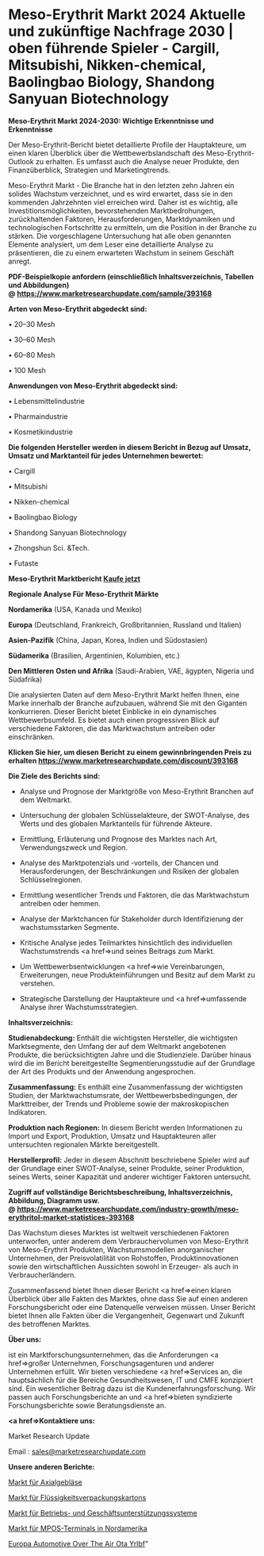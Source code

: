 # Meso-Erythrit Markt 2024 Aktuelle und zukünftige Nachfrage 2030 | oben führende Spieler - Cargill, Mitsubishi, Nikken-chemical, Baolingbao Biology, Shandong Sanyuan Biotechnology

<strong>Meso-Erythrit Markt 2024-2030: Wichtige Erkenntnisse und Erkenntnisse</strong>

Der Meso-Erythrit-Bericht bietet detaillierte Profile der Hauptakteure, um einen klaren Überblick über die Wettbewerbslandschaft des Meso-Erythrit-Outlook zu erhalten. Es umfasst auch die Analyse neuer Produkte, den Finanzüberblick, Strategien und Marketingtrends.

Meso-Erythrit Markt - Die Branche hat in den letzten zehn Jahren ein solides Wachstum verzeichnet, und es wird erwartet, dass sie in den kommenden Jahrzehnten viel erreichen wird. Daher ist es wichtig, alle Investitionsmöglichkeiten, bevorstehenden Marktbedrohungen, zurückhaltenden Faktoren, Herausforderungen, Marktdynamiken und technologischen Fortschritte zu ermitteln, um die Position in der Branche zu stärken. Die vorgeschlagene Untersuchung hat alle oben genannten Elemente analysiert, um dem Leser eine detaillierte Analyse zu präsentieren, die zu einem erwarteten Wachstum in seinem Geschäft anregt.

<strong><b>PDF-Beispielkopie anfordern (einschließlich Inhaltsverzeichnis, Tabellen und Abbildungen) @ </b></strong><strong><a href=https://www.marketresearchupdate.com/sample/393168><strong>https://www.marketresearchupdate.com/sample/393168</u></a></strong></strong>

<strong>Arten von Meso-Erythrit abgedeckt sind:</strong>

• 20–30 Mesh

• 30–60 Mesh

• 60–80 Mesh

• 100 Mesh

<strong>Anwendungen von Meso-Erythrit abgedeckt sind:</strong>

• Lebensmittelindustrie

• Pharmaindustrie

• Kosmetikindustrie

<strong>Die folgenden Hersteller werden in diesem Bericht in Bezug auf Umsatz, Umsatz und Marktanteil für jedes Unternehmen bewertet:</strong>

• Cargill

• Mitsubishi

• Nikken-chemical

• Baolingbao Biology

• Shandong Sanyuan Biotechnology

• Zhongshun Sci. &Tech.

• Futaste

<strong>Meso-Erythrit Marktbericht <a href=https://www.marketresearchupdate.com/buynow/393168>Kaufe jetzt</a></strong>

<strong>Regionale Analyse Für Meso-Erythrit Märkte</strong>

<strong>Nordamerika</strong> (USA, Kanada und Mexiko)

<strong>Europa</strong> (Deutschland, Frankreich, Großbritannien, Russland und Italien)

<strong>Asien-Pazifik</strong> (China, Japan, Korea, Indien und Südostasien)

<strong>Südamerika</strong> (Brasilien, Argentinien, Kolumbien, etc.)

<strong>Den Mittleren</strong> <strong>Osten und Afrika</strong> (Saudi-Arabien, VAE, ägypten, Nigeria und Südafrika)

Die analysierten Daten auf dem Meso-Erythrit Markt helfen Ihnen, eine Marke innerhalb der Branche aufzubauen, während Sie mit den Giganten konkurrieren. Dieser Bericht bietet Einblicke in ein dynamisches Wettbewerbsumfeld. Es bietet auch einen progressiven Blick auf verschiedene Faktoren, die das Marktwachstum antreiben oder einschränken.

<strong>Klicken Sie hier, um diesen Bericht zu einem gewinnbringenden Preis zu erhalten
</strong><strong><a href=https://www.marketresearchupdate.com/discount/393168>https://www.marketresearchupdate.com/discount/393168</b></u></strong></a>

<strong>Die Ziele des Berichts sind:</strong>

- Analyse und Prognose der Marktgröße von Meso-Erythrit Branchen auf dem Weltmarkt.

- Untersuchung der globalen Schlüsselakteure, der SWOT-Analyse, des Werts und des globalen Marktanteils für führende Akteure.

- Ermittlung, Erläuterung und Prognose des Marktes nach Art, Verwendungszweck und Region.

- Analyse des Marktpotenzials und -vorteils, der Chancen und Herausforderungen, der Beschränkungen und Risiken der globalen Schlüsselregionen.

- Ermittlung wesentlicher Trends und Faktoren, die das Marktwachstum antreiben oder hemmen.

- Analyse der Marktchancen für Stakeholder durch Identifizierung der wachstumsstarken Segmente.

- Kritische Analyse jedes Teilmarktes hinsichtlich des individuellen Wachstumstrends <a href=>und</a> seines Beitrags zum Markt.

- Um Wettbewerbsentwicklungen <a href=>wie</a> Vereinbarungen, Erweiterungen, neue Produkteinführungen und Besitz auf dem Markt zu verstehen.

- Strategische Darstellung der Hauptakteure und <a href=>umfas</a>sende Analyse ihrer Wachstumsstrategien.

<strong>Inhaltsverzeichnis:</strong>

<strong>Studienabdeckung:</strong> Enthält die wichtigsten Hersteller, die wichtigsten Marktsegmente, den Umfang der auf dem Weltmarkt angebotenen Produkte, die berücksichtigten Jahre und die Studienziele. Darüber hinaus wird die im Bericht bereitgestellte Segmentierungsstudie auf der Grundlage der Art des Produkts und der Anwendung angesprochen.

<strong>Zusammenfassung:</strong> Es enthält eine Zusammenfassung der wichtigsten Studien, der Marktwachstumsrate, der Wettbewerbsbedingungen, der Markttreiber, der Trends und Probleme sowie der makroskopischen Indikatoren.

<strong>Produktion nach Regionen:</strong> In diesem Bericht werden Informationen zu Import und Export, Produktion, Umsatz und Hauptakteuren aller untersuchten regionalen Märkte bereitgestellt.

<strong>Herstellerprofil:</strong> Jeder in diesem Abschnitt beschriebene Spieler wird auf der Grundlage einer SWOT-Analyse, seiner Produkte, seiner Produktion, seines Werts, seiner Kapazität und anderer wichtiger Faktoren untersucht.

<strong><b>Zugriff auf vollständige Berichtsbeschreibung, Inhaltsverzeichnis, Abbildung, Diagramm usw. @ </b></strong><strong><a href=https://www.marketresearchupdate.com/industry-growth/meso-erythritol-market-statistices-393168>https://www.marketresearchupdate.com/industry-growth/meso-erythritol-market-statistices-393168</a></strong>

Das Wachstum dieses Marktes ist weltweit verschiedenen Faktoren unterworfen, unter anderem dem Verbrauchervolumen von Meso-Erythrit von Meso-Erythrit Produkten, Wachstumsmodellen anorganischer Unternehmen, der Preisvolatilität von Rohstoffen, Produktinnovationen sowie den wirtschaftlichen Aussichten sowohl in Erzeuger- als auch in Verbraucherländern.

Zusammenfassend bietet Ihnen dieser Bericht <a href=>einen</a> klaren Überblick über alle Fakten des Marktes, ohne dass Sie auf einen anderen Forschungsbericht oder eine Datenquelle verweisen müssen. Unser Bericht bietet Ihnen alle Fakten über die Vergangenheit, Gegenwart und Zukunft des betroffenen Marktes.

<strong>Über uns:</strong>

 ist ein Marktforschungsunternehmen, das die Anforderungen <a href=>großer</a> Unternehmen, Forschungsagenturen und anderer Unternehmen erfüllt. Wir bieten verschiedene <a href=>Services</a> an, die hauptsächlich für die Bereiche Gesundheitswesen, IT und CMFE konzipiert sind. Ein wesentlicher Beitrag dazu ist die Kundenerfahrungsforschung. Wir passen auch Forschungsberichte an und <a href=>bieten</a> syndizierte Forschungsberichte sowie Beratungsdienste an.

<strong><a href=>Kontaktiere uns:</a></strong>

Market Research Update

Email : sales@marketresearchupdate.com

<strong>Unsere anderen Berichte:</strong>

<a href=https://www.linkedin.com/pulse/axial-flow-blower-market-latest-report-outstanding>Markt für Axialgebläse</a>

<a href=https://www.linkedin.com/pulse/liquid-packaging-carton-market-sizing-up-anticipating>Markt für Flüssigkeitsverpackungskartons</a>

<a href=https://www.linkedin.com/pulse/operation-business-support-system-market-2023>Markt für Betriebs- und Geschäftsunterstützungssysteme</a>

<a href=https://www.linkedin.com/pulse/north-america-mpos-terminals-market-2023-current>Markt für MPOS-Terminals in Nordamerika</a>

<a href=https://www.linkedin.com/pulse/europe-automotive-over-the-air-ota-yrlbf/>Europa Automotive Over The Air Ota Yrlbf</a>"
